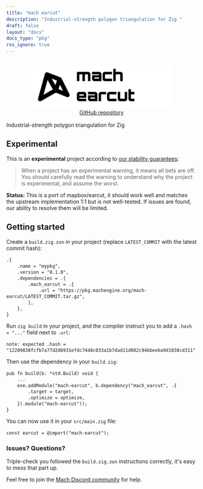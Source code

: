 ```yaml
---
title: "mach earcut"
description: "Industrial-strength polygon triangulation for Zig "
draft: false
layout: "docs"
docs_type: "pkg"
rss_ignore: true
---
```


<div style="display: flex; flex-direction: column; justify-content: space-between; align-items: center; margin-bottom: 1rem;">
    <picture>
        <source media="(prefers-color-scheme: dark)" srcset="/assets/mach/earcut-full-dark.svg">
        <img alt="mach-earcut" src="/assets/mach/earcut-full-light.svg" style="height: 7rem; margin-top: 1rem;">
    </picture>
    <a href="https://github.com/hexops/mach-earcut">GitHub repository</a>
</div>

Industrial-strength polygon triangulation for Zig 

## Experimental

This is an **experimental** project according to [our stability guarantees](../../about/stability):

> When a project has an experimental warning, it means all bets are off. You should carefully read the warning to understand why the project is experimental, and assume the worst.

**Status:** This is a port of mapbox/earcut, it should work well and matches the upstream implementation 1:1 but is not well-tested. If issues are found, our ability to resolve them will be limited.

## Getting started

Create a `build.zig.zon` in your project (replace `LATEST_COMMIT` with the latest commit hash):

```zig
.{
    .name = "mypkg",
    .version = "0.1.0",
    .dependencies = .{
        .mach_earcut = .{
            .url = "https://pkg.machengine.org/mach-earcut/LATEST_COMMIT.tar.gz",
        },
    },
}
```

Run `zig build` in your project, and the compiler instruct you to add a `.hash = "..."` field next to `.url`:

```
note: expected .hash = "12209838fcfb7a77d2d6931efdc7448c033a1b7dad11d082c94bbeeba9d1038cd311",
```

Then use the dependency in your `build.zig`:

```zig
pub fn build(b: *std.Build) void {
    ...
    exe.addModule("mach-earcut", b.dependency("mach_earcut", .{
        .target = target,
        .optimize = optimize,
    }).module("mach-earcut"));
}
```

You can now use it in your `src/main.zig` file:

```zig
const earcut = @import("mach-earcut");
```

### Issues? Questions?

Triple-check you followed the `build.zig.zon` instructions correctly, it's easy to mess that part up.

Feel free to join the [Mach Discord community](../../discord) for help.
